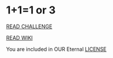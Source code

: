 # 1+1=1 or 3

[READ CHALLENGE](https://github.com/odicforcesounds/The-Challenge/blob/master/README.md)

[READ WIKI](https://github.com/odicforcesounds/The-Challenge/blob/master/WIKI.md)

You are included in OUR Eternal [LICENSE](https://github.com/odicforcesounds/Eternal-License/blob/master/LICENSE)
